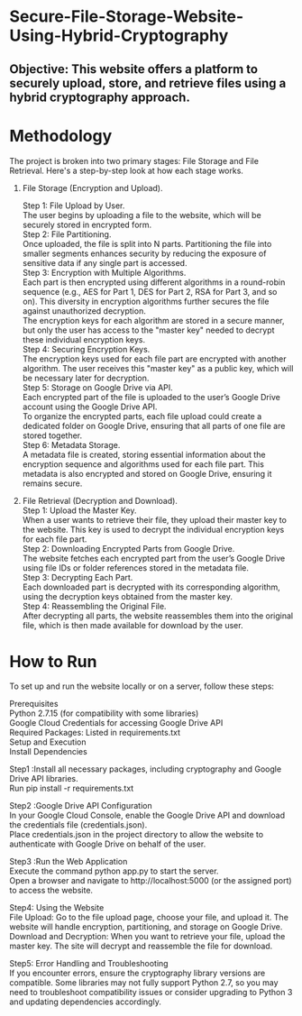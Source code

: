 # Secure-File-Storage-Website-Using-Hybrid-Cryptography

## Objective: This website offers a platform to securely upload, store, and retrieve files using a hybrid cryptography approach. </br>

# Methodology

The project is broken into two primary stages: File Storage and File Retrieval. Here's a step-by-step look at how each stage works.</br>

1. File Storage (Encryption and Upload).</br>

    Step 1: File Upload by User. </br>
    The user begins by uploading a file to the website, which will be securely stored in encrypted form.</br>
    Step 2: File Partitioning. </br>
    Once uploaded, the file is split into N parts. Partitioning the file into smaller segments enhances security by reducing the exposure of sensitive data if any 
    single part is accessed.</br>
    Step 3: Encryption with Multiple Algorithms. </br>
    Each part is then encrypted using different algorithms in a round-robin sequence (e.g., AES for Part 1, DES for Part 2, RSA for Part 3, and so on). This 
    diversity in encryption algorithms further secures the file against unauthorized decryption.</br>
    The encryption keys for each algorithm are stored in a secure manner, but only the user has access to the "master key" needed to decrypt these individual 
    encryption keys.</br>
    Step 4: Securing Encryption Keys. </br>
    The encryption keys used for each file part are encrypted with another algorithm. The user receives this "master key" as a public key, which will be necessary 
    later for decryption.</br>
    Step 5: Storage on Google Drive via API. </br>
    Each encrypted part of the file is uploaded to the user’s Google Drive account using the Google Drive API. </br>
    To organize the encrypted parts, each file upload could create a dedicated folder on Google Drive, ensuring that all parts of one file are stored together.</br>
    Step 6: Metadata Storage. </br>
    A metadata file is created, storing essential information about the encryption sequence and algorithms used for each file part. This metadata is also encrypted 
    and stored on Google Drive, ensuring it remains secure.</br>

2. File Retrieval (Decryption and Download). </br>
    Step 1: Upload the Master Key. </br>
    When a user wants to retrieve their file, they upload their master key to the website. This key is used to decrypt the individual encryption keys for each file 
    part.</br>
    Step 2: Downloading Encrypted Parts from Google Drive. </br>
    The website fetches each encrypted part from the user’s Google Drive using file IDs or folder references stored in the metadata file. </br>
    Step 3: Decrypting Each Part. </br>
    Each downloaded part is decrypted with its corresponding algorithm, using the decryption keys obtained from the master key.</br>
    Step 4: Reassembling the Original File. </br>
    After decrypting all parts, the website reassembles them into the original file, which is then made available for download by the user.</br>





# How to Run

To set up and run the website locally or on a server, follow these steps:</br>

Prerequisites</br>
Python 2.7.15 (for compatibility with some libraries) </br>
Google Cloud Credentials for accessing Google Drive API </br>
Required Packages: Listed in requirements.txt </br>
Setup and Execution </br>
Install Dependencies </br>

Step1 :Install all necessary packages, including cryptography and Google Drive API libraries.</br>
Run pip install -r requirements.txt </br>

Step2 :Google Drive API Configuration</br>
In your Google Cloud Console, enable the Google Drive API and download the credentials file (credentials.json).</br>
Place credentials.json in the project directory to allow the website to authenticate with Google Drive on behalf of the user.</br>

Step3 :Run the Web Application</br>
Execute the command python app.py to start the server.</br>
Open a browser and navigate to http://localhost:5000 (or the assigned port) to access the website.</br>

Step4: Using the Website</br>
File Upload: Go to the file upload page, choose your file, and upload it. The website will handle encryption, partitioning, and storage on Google Drive. </br>
Download and Decryption: When you want to retrieve your file, upload the master key. The site will decrypt and reassemble the file for download.</br>

Step5: Error Handling and Troubleshooting</br>
If you encounter errors, ensure the cryptography library versions are compatible. Some libraries may not fully support Python 2.7, so you may need to troubleshoot compatibility issues or consider upgrading to Python 3 and updating dependencies accordingly.</br>
